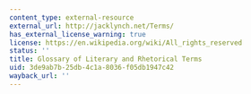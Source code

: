 ```yaml
---
content_type: external-resource
external_url: http://jacklynch.net/Terms/
has_external_license_warning: true
license: https://en.wikipedia.org/wiki/All_rights_reserved
status: ''
title: Glossary of Literary and Rhetorical Terms
uid: 3de9ab7b-25db-4c1a-8036-f05db1947c42
wayback_url: ''
---
```

